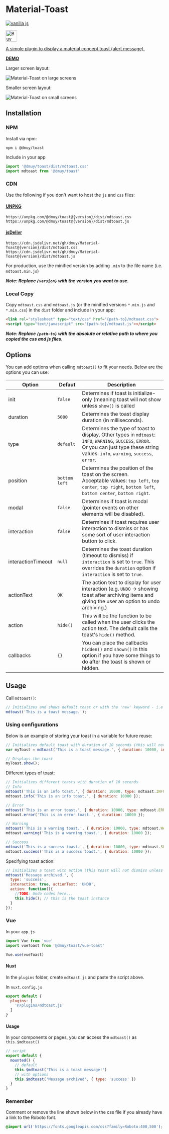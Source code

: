 # Material-Toast
[![vanilla js](https://img.shields.io/npm/dt/@dmuy/toast?style=flat-square)](https://www.npmjs.com/package/@dmuy/toast)

<a href='https://ko-fi.com/dionleeuy' target='_blank'><img height='36' style='border:0px;height:36px;' src='https://cdn.ko-fi.com/cdn/kofi1.png?v=3' border='0' alt='Buy Me a Coffee at ko-fi.com' />

A simple plugin to display a material concept toast (alert message).

**[DEMO](https://dmuy.github.io/Material-Toast/)**

Larger screen layout:

![Material-Toast on large screens](https://i.imgur.com/XGTI6Kd.png "Material-Toast large screen layout")

Smaller screen layout:

![Material-Toast on small screens](https://i.imgur.com/5hjXb8X.png "Material-Toast smaller screen layout")


## Installation
### NPM
Install via npm:
```
npm i @dmuy/toast
```

Include in your app
```javascript
import '@dmuy/toast/dist/mdtoast.css'
import mdtoast from '@dmuy/toast'
```

### CDN
Use the following if you don't want to host the `js` and `css` files:
#### [UNPKG](https://unpkg.com/)
```
https://unpkg.com/@dmuy/toast@{version}/dist/mdtoast.css
https://unpkg.com/@dmuy/toast@{version}/dist/mdtoast.js
```
#### [jsDelivr](https://www.jsdelivr.com/features#gh)
```
https://cdn.jsdelivr.net/gh/dmuy/Material-Toast@{version}/dist/mdtoast.css
https://cdn.jsdelivr.net/gh/dmuy/Material-Toast@{version}/dist/mdtoast.js
```
For production, use the minified version by adding `.min` to the file name (i.e. `mdtoast.min.js`)

***Note: Replace `{version}` with the version you want to use.***

### Local Copy
Copy `mdtoast.css` and `mdtoast.js` (or the minified versions `*.min.js` and `*.min.css`) in the `dist` folder and include in your app:
```html
<link rel="stylesheet" type="text/css" href="{path-to}/mdtoast.css">
<script type="text/javascript" src="{path-to}/mdtoast.js"></script>
```
***Note: Replace `{path-to}` with the absolute or relative path to where you copied the css and js files.***

## Options
You can add options when calling `mdtoast()` to fit your needs. Below are the options you can use:

| Option      | Defaut       | Description  |
| ----------- |--------------|--------------|
| init        | `false`      | Determines if toast is initialize-only (meaning toast will not show unless `show()` is called |
| duration    | `5000`       | Determines the toast display duration (in milliseconds). |
| type        | `default`    | Determines the type of toast to display. Other types in `mdtoast`: `INFO`, `WARNING`, `SUCCESS`, `ERROR`. <br> Or you can just type these string values: `info`, `warning`, `success`, `error`. |
| position    | `bottom left` | Determines the position of the toast on the screen. <br>Acceptable values: `top left`, `top center`, `top right`, `bottom left`, `bottom center`, `bottom right`.
| modal       | `false`      | Determines if toast is modal (pointer events on other elements will be disabled). |
| interaction | `false`      | Determines if toast requires user interaction to dismiss or has some sort of user interaction button to click. |
| interactionTimeout | `null` | Determines the toast duration (timeout to dismiss) if `interaction` is set to `true`. This overrides the `duration` option if `interaction` is set to `true`. |
| actionText  | `OK`         | The action text to display for user interaction (e.g. `UNDO` -> showing toast after archiving items and giving the user an option to undo archiving.) |
| action      | `hide()`     | This will be the function to be called when the user clicks the action text. The default calls the toast's `hide()` method. |
| callbacks   | `{}`         | You can place the callbacks `hidden()` and `shown()` in this option if you have some things to do after the toast is shown or hidden. |

## Usage
Call `mdtoast()`:
```javascript
// Initializes and shows default toast or with the 'new' keyword - i.e new mdtoast(...)
mdtoast('This is a toast message.');
```

### Using configurations
Below is an example of storing your toast in a variable for future reuse:
```javascript
// Initializes default toast with duration of 10 seconds (this will not show the toast since init is set to true)
var myToast = mdtoast('This is a toast message.', { duration: 10000, init: true }); 

// Displays the toast
myToast.show();
```

Different types of toast:
```javascript
// Initializes different toasts with duration of 10 seconds
// Info
mdtoast('This is an info toast.', { duration: 10000, type: mdtoast.INFO });      // or type: 'info'
mdtoast.info('This is an info toast.', { duration: 10000 });

// Error
mdtoast('This is an error toast.', { duration: 10000, type: mdtoast.ERROR });    // or type: 'error'
mdtoast.error('This is an error toast.', { duration: 10000 });

// Warning
mdtoast('This is a warning toast.', { duration: 10000, type: mdtoast.WARNING }); // or type: 'warning'
mdtoast.warning('This is a warning toast.', { duration: 10000 });

// Success
mdtoast('This is a success toast.', { duration: 10000, type: mdtoast.SUCCESS }); // or type: 'success'
mdtoast.success('This is a success toast.', { duration: 10000 });
```

Specifying toast action:
```javascript
// Initializes a toast with action (this toast will not dismiss unless 'interactionTimeout' is specified)
mdtoast('Message archived.', {
  type: 'success', 
  interaction: true, actionText: 'UNDO', 
  action: function(){
    //TODO: Undo codes here...
    this.hide(); // this is the toast instance
  }
});
```

### Vue
In your `app.js`
```javascript
import Vue from 'vue'
import vueToast from '@dmuy/toast/vue-toast'

Vue.use(vueToast)
```

#### Nuxt
In the `plugins` folder, create `mdtoast.js` and paste the script above.

In `nuxt.config.js`
```javascript
export default {
  plugins: [
    '@/plugins/mdtoast.js'
  ]
}
```

#### Usage
In your components or pages, you can access the `mdtoast()` as `this.$mdtoast()`
```javascript
// script
export default {
  mounted() {
    // default
    this.$mdtoast('This is a toast message!')
    // with options
    this.$mdtoast('Message archived', { type: 'success' })
  }
}
```

### Remember
Comment or remove the line shown below in the css file if you already have a link to the Roboto font.
```css
@import url('https://fonts.googleapis.com/css?family=Roboto:400,500');
```
